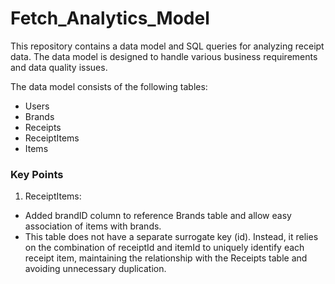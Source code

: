 # Fetch_Analytics_Model

This repository contains a data model and SQL queries for analyzing receipt data. The data model is designed to handle various business requirements and data quality issues.

The data model consists of the following tables:
* Users
* Brands
* Receipts
* ReceiptItems
* Items

### Key Points

1. ReceiptItems:
* Added brandID column to reference Brands table and allow easy association of items with brands.
* This table does not have a separate surrogate key (id). Instead, it relies on the combination of receiptId and itemId to uniquely identify each receipt item, maintaining the relationship with the Receipts table and avoiding unnecessary duplication.
